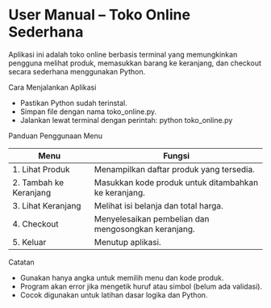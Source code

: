 # User Manual – Toko Online Sederhana
Aplikasi ini adalah toko online berbasis terminal yang memungkinkan pengguna melihat produk, memasukkan barang ke keranjang, dan checkout secara sederhana menggunakan Python.

Cara Menjalankan Aplikasi
- Pastikan Python sudah terinstal.
- Simpan file dengan nama toko_online.py.
- Jalankan lewat terminal dengan perintah:
python toko_online.py

Panduan Penggunaan Menu

| Menu                   | Fungsi                                               |
| ---------------------- | ---------------------------------------------------- |
| 1. Lihat Produk        | Menampilkan daftar produk yang tersedia.             |
| 2. Tambah ke Keranjang | Masukkan kode produk untuk ditambahkan ke keranjang. |
| 3. Lihat Keranjang     | Melihat isi belanja dan total harga.                 |
| 4. Checkout            | Menyelesaikan pembelian dan mengosongkan keranjang.  |
| 5. Keluar              | Menutup aplikasi.                                    |

Catatan
- Gunakan hanya angka untuk memilih menu dan kode produk.
- Program akan error jika mengetik huruf atau simbol (belum ada validasi).
- Cocok digunakan untuk latihan dasar logika dan Python.





